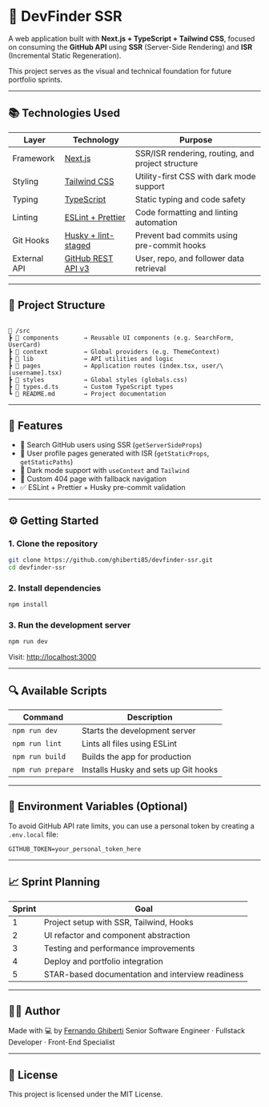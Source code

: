 # 🚀 DevFinder SSR

A web application built with **Next.js + TypeScript + Tailwind CSS**, focused on consuming the **GitHub API** using **SSR** (Server-Side Rendering) and **ISR** (Incremental Static Regeneration).

This project serves as the visual and technical foundation for future portfolio sprints.

---

## 📚 Technologies Used

| Layer        | Technology                                               | Purpose                                           |
| ------------ | -------------------------------------------------------- | ------------------------------------------------- |
| Framework    | [Next.js](https://nextjs.org)                            | SSR/ISR rendering, routing, and project structure |
| Styling      | [Tailwind CSS](https://tailwindcss.com)                  | Utility-first CSS with dark mode support          |
| Typing       | [TypeScript](https://www.typescriptlang.org/)            | Static typing and code safety                     |
| Linting      | [ESLint + Prettier](https://eslint.org)                  | Code formatting and linting automation            |
| Git Hooks    | [Husky + lint-staged](https://typicode.github.io/husky/) | Prevent bad commits using pre-commit hooks        |
| External API | [GitHub REST API v3](https://docs.github.com/en/rest)    | User, repo, and follower data retrieval           |

---

## 📂 Project Structure

```

📁 /src
┣ 📁 components       → Reusable UI components (e.g. SearchForm, UserCard)
┣ 📁 context          → Global providers (e.g. ThemeContext)
┣ 📁 lib              → API utilities and logic
┣ 📁 pages            → Application routes (index.tsx, user/\[username].tsx)
┣ 📁 styles           → Global styles (globals.css)
┣ 📄 types.d.ts       → Custom TypeScript types
┗ 📄 README.md        → Project documentation

```

---

## 🧱 Features

- 🔎 Search GitHub users using SSR (`getServerSideProps`)
- 👤 User profile pages generated with ISR (`getStaticProps`, `getStaticPaths`)
- 🌙 Dark mode support with `useContext` and `Tailwind`
- 🚫 Custom 404 page with fallback navigation
- ✅ ESLint + Prettier + Husky pre-commit validation

---

## ⚙️ Getting Started

### 1. Clone the repository

```bash
git clone https://github.com/ghiberti85/devfinder-ssr.git
cd devfinder-ssr
```

### 2. Install dependencies

```bash
npm install
```

### 3. Run the development server

```bash
npm run dev
```

Visit: [http://localhost:3000](http://localhost:3000)

---

## 🔍 Available Scripts

| Command           | Description                          |
| ----------------- | ------------------------------------ |
| `npm run dev`     | Starts the development server        |
| `npm run lint`    | Lints all files using ESLint         |
| `npm run build`   | Builds the app for production        |
| `npm run prepare` | Installs Husky and sets up Git hooks |

---

## 🔐 Environment Variables (Optional)

To avoid GitHub API rate limits, you can use a personal token by creating a `.env.local` file:

```
GITHUB_TOKEN=your_personal_token_here
```

---

## 📈 Sprint Planning

| Sprint | Goal                                             |
| ------ | ------------------------------------------------ |
| 1      | Project setup with SSR, Tailwind, Hooks          |
| 2      | UI refactor and component abstraction            |
| 3      | Testing and performance improvements             |
| 4      | Deploy and portfolio integration                 |
| 5      | STAR-based documentation and interview readiness |

---

## 👨‍💻 Author

Made with 💻 by [Fernando Ghiberti](https://github.com/ghiberti85)
Senior Software Engineer · Fullstack Developer · Front-End Specialist

---

## 📄 License

This project is licensed under the MIT License.

```

```
